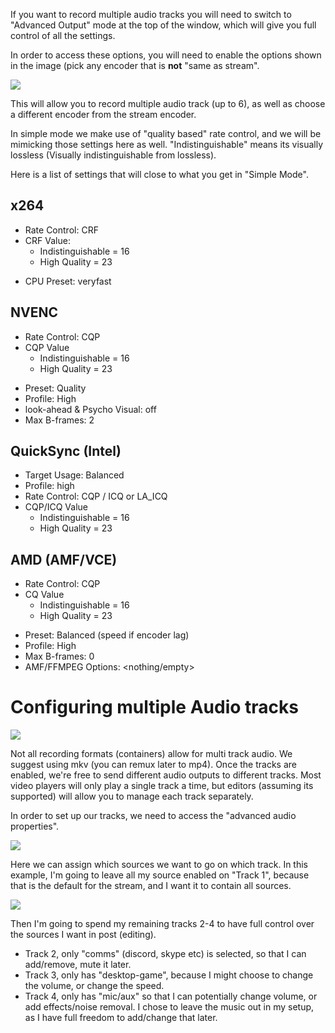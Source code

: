 If you want to record multiple audio tracks you will need to switch to "Advanced Output" mode at the top of the window, which will give you full control of all the settings.

In order to access these options, you will need to enable the options shown in the image (pick any encoder that is **not** "same as stream".

![](https://obsproject.com/media/pages/kb/advanced-recording-guide-and-multi-track-audio/59acfcd526-1637689918/obs-adv.png)

This will allow you to record multiple audio track (up to 6), as well as choose a different encoder from the stream encoder.

In simple mode we make use of "quality based" rate control, and we will be mimicking those settings here as well.
"Indistinguishable" means its visually lossless (Visually indistinguishable from lossless).

Here is a list of settings that will close to what you get in "Simple Mode".

## x264
* Rate Control: CRF
* CRF Value:
  * Indistinguishable = 16
  * High Quality = 23
- CPU Preset: veryfast

## NVENC
* Rate Control: CQP
* CQP Value
  * Indistinguishable = 16
  * High Quality = 23
- Preset: Quality
- Profile: High
- look-ahead & Psycho Visual: off
- Max B-frames: 2

## QuickSync (Intel)
* Target Usage: Balanced
* Profile: high
* Rate Control: CQP / ICQ or LA_ICQ
* CQP/ICQ Value
  * Indistinguishable = 16
  * High Quality = 23

## AMD (AMF/VCE)
* Rate Control: CQP
* CQ Value
  * Indistinguishable = 16
  * High Quality = 23
- Preset: Balanced (speed if encoder lag)
- Profile: High
- Max B-frames: 0
- AMF/FFMPEG Options: <nothing/empty>

# Configuring multiple Audio tracks
![](https://obsproject.com/media/pages/kb/advanced-recording-guide-and-multi-track-audio/266933d6df-1637690638/rec-adv-audiotracks.png)

Not all recording formats (containers) allow for multi track audio. We suggest using mkv (you can remux later to mp4).
Once the tracks are enabled, we're free to send different audio outputs to different tracks. Most video players will only play a single track a time, but editors (assuming its supported) will allow you to manage each track separately.

In order to set up our tracks, we need to access the "advanced audio properties".

![](https://obsproject.com/media/pages/kb/advanced-recording-guide-and-multi-track-audio/a252098223-1637875066/rec-adv-audio.png)

Here we can assign which sources we want to go on which track.
In this example, I'm going to leave all my source enabled on "Track 1", because that is the default for the stream, and I want it to contain all sources.

![](https://obsproject.com/media/pages/kb/advanced-recording-guide-and-multi-track-audio/04f0e0e0a4-1637848734/rec-adv-track-setup.png)

Then I'm going to spend my remaining tracks 2-4 to have full control over the sources I want in post (editing).
* Track 2, only "comms" (discord, skype etc) is selected, so that I can add/remove, mute it later.
* Track 3, only has "desktop-game", because I might choose to change the volume, or change the speed.
* Track 4, only has "mic/aux" so that I can potentially change volume, or add effects/noise removal.
I chose to leave the music out in my setup, as I have full freedom to add/change that later.